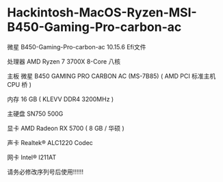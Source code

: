 # Hackintosh-MacOS-Ryzen-MSI-B450-Gaming-Pro-carbon-ac
微星 B450-Gaming-Pro-carbon-ac 10.15.6 Efi文件
	
处理器	AMD Ryzen 7 3700X 8-Core 八核

主板	微星 B450 GAMING PRO CARBON AC (MS-7B85) ( AMD PCI 标准主机 CPU 桥 )

内存	16 GB ( KLEVV DDR4 3200MHz )

主硬盘	SN750 500G

显卡	AMD Radeon RX 5700 ( 8 GB / 华硕 )

声卡	Realtek® ALC1220 Codec

网卡      Intel® I211AT


请务必修改序列号后使用!!!!!!
